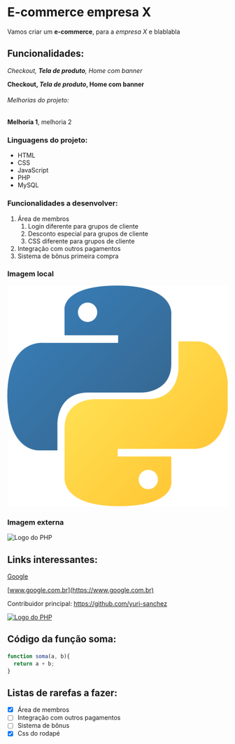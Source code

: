 # E-commerce empresa X

Vamos criar um **e-commerce**, para a *empresa X* e blablabla

## Funcionalidades:

_Checkout, **Tela de produto**, Home com banner_ 

**Checkout, _Tela de produto_, Home com banner** 

###### Melhorias do projeto: 

__Melhoria 1__, melhoria 2

### Linguagens do projeto:

* HTML
* CSS
* JavaScript
* PHP
* MySQL

### Funcionalidades a desenvolver:

1. Área de membros
    1. Login diferente para grupos de cliente
    2. Desconto especial para grupos de cliente
    3. CSS diferente para grupos de cliente
2. Integração com outros pagamentos
3. Sistema de bônus primeira compra

### Imagem local

![Logo do Python](img/python.png)

### Imagem externa

![Logo do PHP](https://upload.wikimedia.org/wikipedia/commons/2/27/PHP-logo.svg)

## Links interessantes:

[Google](https://www.google.com.br)

[www.google.com.br](https://www.google.com.br)

Contribuidor principal: https://github.com/yuri-sanchez

[![Logo do PHP](https://upload.wikimedia.org/wikipedia/commons/2/27/PHP-logo.svg)](https://www.github.com/yuri-sanchez)

## Código da função soma:

```javascript
function soma(a, b){
  return a + b;
}
```

## Listas de rarefas a fazer:

- [x] Área de membros
- [ ] Integração com outros pagamentos
- [ ] Sistema de bônus
- [x] Css do rodapé